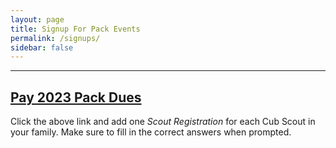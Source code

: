 ```yaml
---
layout: page
title: Signup For Pack Events
permalink: /signups/
sidebar: false
---
```


************
<!--
There are no currently open signups.
-->

<!--
## [Cub Haunted, Oct 7-9, 2022](https://cub-haunted-weekend-2022.cheddarup.com)
Join us at Cub Haunted for a spooky time!
-->
<!--
## [Roller Skating Popcorn Celebration](https://pack-150-roller-skating-popcorn-celebration-2022.cheddarup.com)
Please RSVP for our December 6th Skating Party and Pack Meeting.
-->
<!--
## [Climbing at Kendall Cliffs](https://pack1-150-2023-kendal-cliffs.cheddarup.com)
Click the above link and add one _Registered Scout Attendee_ for each Cub Scout or leader in your family. Don't forget the waiver!
-->
<!--
## [2023 Blue and Gold](https://pack150-blue-gold-banquet-2023.cheddarup.com)
Click the above link and add one attendee for each member of your family.
-->
## [Pay 2023 Pack Dues](https://pack-150-registration-for-2023.cheddarup.com)
Click the above link and add one _Scout Registration_ for each Cub Scout in your family. Make sure to fill in the correct answers when prompted.

<!--
## [USS Little Rock - April 2023](https://pack-150-uss-little-rock-spring-2023.cheddarup.com)
Click the above link and add for each Cub Scout, Adult, and Sibling in your family. 
-->


